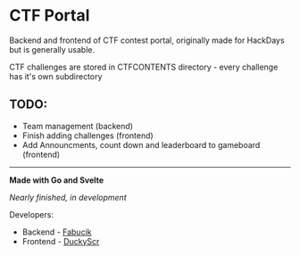 # CTF Portal

Backend and frontend of CTF contest portal, originally made for HackDays but is generally usable.

CTF challenges are stored in CTFCONTENTS directory - every challenge has it's own subdirectory

## TODO:
- Team management (backend)
- Finish adding challenges (frontend)
- Add Announcments, count down and leaderboard to gameboard (frontend)

---

**Made with Go and Svelte**

*Nearly finished, in development*

Developers:
- Backend - [Fabucik](https://github.com/Fabucik)
- Frontend - [DuckyScr](https://github.com/DuckyScr)
